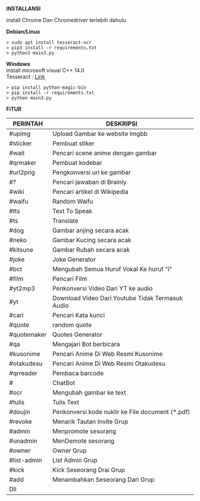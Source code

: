 <b>INSTALLANSI</b>
<p> install Chrome Dan Chromedriver terlebih dahulu</p>

<b>Debian/Linux</b>
```
> sudo apt install tesseract-ocr
> pip3 install -r requirements.txt
> python3 main3.py
```
<b>Windows</b><br>
install microsoft visual C++ 14.0<br>
Tesseract : <a href="http://digi.bib.uni-mannheim.de/tesseract/tesseract-ocr-setup-4.00.00dev.exe"> Link</a>
```
> pip install python-magic-bin
> pip install -r requirements.txt
> python main3.py
```
<b>FiTUR</b>

|PERINTAH      | DESKRIPSI                                                |
|--------------|----------------------------------------------------------|
|#upimg        | Upload Gambar ke website Imgbb                           |
|#sticker      | Pembuat stiker                                           |
|#wait         | Pencari scene anime dengan gambar                        |
|#qrmaker      | Pembuat kodebar                                          |
|#url2png      | Pengkonversi url ke gambar                               |
|#?            | Pencari jawaban di Brainly                               |
|#wiki         | Pencari artikel di Wikipedia                             |
|#waifu        | Random Waifu                                             |
|#tts          | Text To Speak                                            |
|#ts           | Translate                                                |
|#dog          | Gambar anjing secara acak                                |
|#neko         | Gambar Kucing secara acak                                |
|#kitsune      | Gambar Rubah  secara acak                                |
|#joke         | Joke Generator                                           |
|#bct          | Mengubah Semua Huruf Vokal Ke huruf "i"                  |
|#film         | Pencari Film                                             |
|#yt2mp3       | Penkonversi Video Dari YT ke audio                       |
|#yt           | Download Video Dari Youtube Tidak Termasuk Audio         |
|#cari         | Pencari Kata kunci                                       |
|#quote        | random quote                                             |
|#quotemaker   | Quotes Generator                                         |
|#qa           | Mengajari Bot berbicara                                  |
|#kusonime     | Pencari Anime Di Web Resmi Kusonime                      |
|#otakudesu    | Pencari Anime Di Web Resmi Otakudesu
|#qrreader     | Pembaca barcode                                          |
|#             | ChatBot                                                  |
|#ocr          | Mengubah gambar ke text                                  |
|#tulis        | Tulis Text                                               |
|#doujin       | Penkonversi kode nuklir ke File document (*.pdf)         |
|#revoke       | Menarik Tautan Invite Grup                               |
|#admin        | Menpromote sesorang                                      |
|#unadmin      | MenDemote sesorang                                       |
|#owner        | Owner Grup                                               |
|#list-admin   | List Admin Grup                                          |
|#kick         | Kick Seseorang Drai Grup                                 |
|#add          | Menambahkan Seseorang Dari Grup                          |
| Dll          |                                                          |
